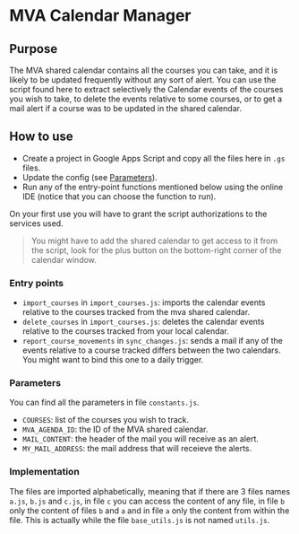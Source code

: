 # MVA Calendar Manager

## Purpose

The MVA shared calendar contains all the courses you can take, and it is likely to be updated frequently without any sort of alert.
You can use the script found here to extract selectively the Calendar events of the courses you wish to take, to delete the events relative to some courses, or to get a mail alert if a course was to be updated in the shared calendar.

## How to use

- Create a project in Google Apps Script and copy all the files here in `.gs` files.
- Update the config (see [Parameters](#Parameters)).
- Run any of the entry-point functions mentioned below using the online IDE (notice that you can choose the function to run).

On your first use you will have to grant the script authorizations to the services used.

> You might have to add the shared calendar to get access to it from the script, look for the plus button on the bottom-right corner of the calendar window.

### Entry points

- `import_courses` in `import_courses.js`: imports the calendar events relative to the courses tracked from the mva shared calendar.
- `delete_courses` in `import_courses.js`: deletes the calendar events relative to the courses tracked from your local calendar.
- `report_course_movements` in `sync_changes.js`: sends a mail if any of the events relative to a course tracked differs between the two calendars. You might want to bind this one to a daily trigger.

### Parameters

You can find all the parameters in file `constants.js`.

- `COURSES`: list of the courses you wish to track.
- `MVA_AGENDA_ID`: the ID of the MVA shared calendar.
- `MAIL_CONTENT`: the header of the mail you will receive as an alert.
- `MY_MAIL_ADDRESS`: the mail address that will receieve the alerts.

### Implementation

The files are imported alphabetically, meaning that if there are 3 files names `a.js`, `b.js` and `c.js`, in file `c` you can access the content of any file, in file `b` only the content of files `b` and `a` and in file `a` only the content from within the file. This is actually while the file `base_utils.js` is not named `utils.js`.

